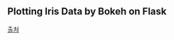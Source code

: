 ## Plotting Iris Data by Bokeh on Flask
[출처](https://bokeh.pydata.org/en/latest/docs/gallery/iris.html)
